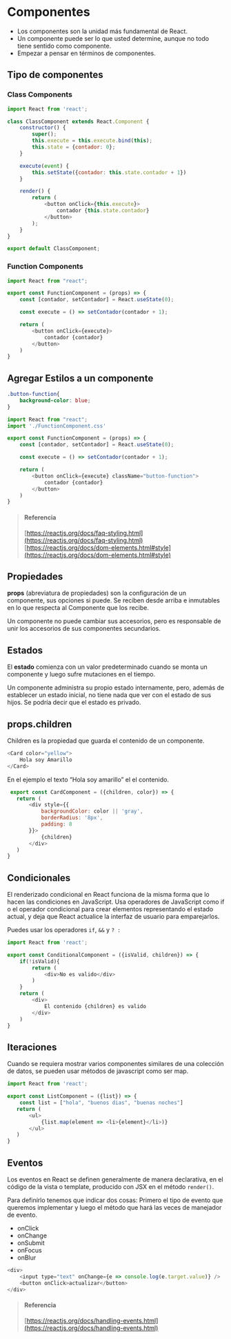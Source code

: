 # Componentes 

* Los componentes son la unidad más fundamental de React.
* Un componente puede ser lo que usted determine, aunque no todo tiene sentido como componente.
* Empezar a pensar en términos de componentes.

## Tipo de componentes

### Class Components

~~~javascript
import React from 'react';

class ClassComponent extends React.Component {
    constructor() {
        super();
        this.execute = this.execute.bind(this);
        this.state = {contador: 0};
    }

    execute(event) {
        this.setState({contador: this.state.contador + 1})
    }

    render() {
        return (
            <button onClick={this.execute}>
                contador {this.state.contador}
            </button>
        );
    }
}

export default ClassComponent;
~~~

### Function Components

~~~javascript
import React from "react";

export const FunctionComponent = (props) => {
    const [contador, setContador] = React.useState(0);

    const execute = () => setContador(contador + 1);

    return (
        <button onClick={execute}>
            contador {contador}
        </button>
    )
}
~~~

## Agregar Estilos a un componente

~~~css
.button-function{
    background-color: blue;
}
~~~

~~~javascript
import React from "react";
import './FunctionComponent.css'

export const FunctionComponent = (props) => {
    const [contador, setContador] = React.useState(0);

    const execute = () => setContador(contador + 1);

    return (
        <button onClick={execute} className="button-function">
            contador {contador}
        </button>
    )
}
~~~

> #### Referencia
> [https://reactjs.org/docs/faq-styling.html](https://reactjs.org/docs/faq-styling.html)
> [https://reactjs.org/docs/dom-elements.html#style](https://reactjs.org/docs/dom-elements.html#style)

## Propiedades

**props** (abreviatura de propiedades) son la configuración de un componente, sus opciones si puede. Se reciben desde arriba e inmutables en lo que respecta al Componente que los recibe.

Un componente no puede cambiar sus accesorios, pero es responsable de unir los accesorios de sus componentes secundarios.

## Estados

El **estado** comienza con un valor predeterminado cuando se monta un componente y luego sufre mutaciones en el tiempo.

Un componente administra su propio estado internamente, pero, además de establecer un estado inicial, no tiene nada que ver con el estado de sus hijos. Se podría decir que el estado es privado.

## props.children

Children es la propiedad que guarda el contenido de un componente.

~~~javascript
<Card color="yellow">
    Hola soy Amarillo
</Card>
~~~

En el ejemplo el texto “Hola soy amarillo” el el contenido.

~~~javascript
 export const CardComponent = ({children, color}) => {
   return (
       <div style={{
           backgroundColor: color || 'gray',
           borderRadius: '8px',
           padding: 8
       }}>
           {children}
       </div>
   )
}
~~~

## Condicionales

El renderizado condicional en React funciona de la misma forma que lo hacen las condiciones en JavaScript. Usa operadores de JavaScript como if o el operador condicional para crear elementos representando el estado actual, y deja que React actualice la interfaz de usuario para emparejarlos.

Puedes usar los operadores  `if`, `&&` y `? :`

~~~javascript
import React from 'react';

export const ConditionalComponent = ({isValid, children}) => {
    if(!isValid){
        return (
            <div>No es valido</div>
        )
    }
    return (
        <div>
            El contenido {children} es valido
        </div>
    )
}
~~~

## Iteraciones

Cuando se requiera mostrar varios componentes similares de una colección de datos, se pueden usar métodos de javascript como ser map.

~~~javascript
import React from 'react';

export const ListComponent = ({list}) => {
    const list = ["hola", "buenos dias", "buenas noches"]
   return (
       <ul>
           {list.map(element => <li>{element}</li>)}
       </ul>
   )
}
~~~

## Eventos

Los eventos en React se definen generalmente de manera declarativa, en el código de la vista o template, producido con JSX en el método `render()`. 

Para definírlo tenemos que indicar dos cosas: Primero el tipo de evento que queremos implementar y luego el método que hará las veces de manejador de evento.

* onClick
* onChange
* onSubmit
* onFocus
* onBlur


~~~javascript
<div>
    <input type="text" onChange={e => console.log(e.target.value)} />
    <button onClick>actualizar</button>
</div>
~~~

> #### Referencia
> [https://reactjs.org/docs/handling-events.html](https://reactjs.org/docs/handling-events.html)